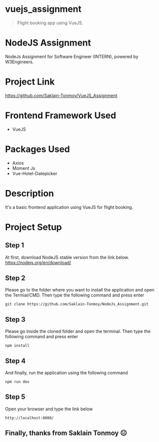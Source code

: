# vuejs_assignment

> Flight booking app using VueJS.

# NodeJS Assignment
NodeJs Assignment for Software Engineer (INTERN), powered by W3Engineers.

# Project Link
https://github.com/Saklain-Tonmoy/VueJS_Assignment

# Frontend Framework Used
* VueJS

# Packages Used
* Axios
* Moment Js
* Vue-Hotel-Datepicker 

# Description
It's a basic frontend application using VueJS for flight booking.

# Project Setup

## Step 1
At first, download NodeJS stable version from the link below.
https://nodejs.org/en/download/

## Step 2
Please go to the folder where you want to install the application and open the Termial/CMD. Then type the following command and press enter

```
git clone https://github.com/Saklain-Tonmoy/NodeJs_Assignment.git

```

## Step 3
Please go inside the cloned folder and open the terminal. Then type the following command and press enter

```
npm install
```

## Step 4
And finally, run the application using the following command

```
npm run dev
```

## Step 5
Open your browser and type the link below

```
http://localhost:8080/
```

## Finally, thanks from Saklain Tonmoy :neutral_face:


